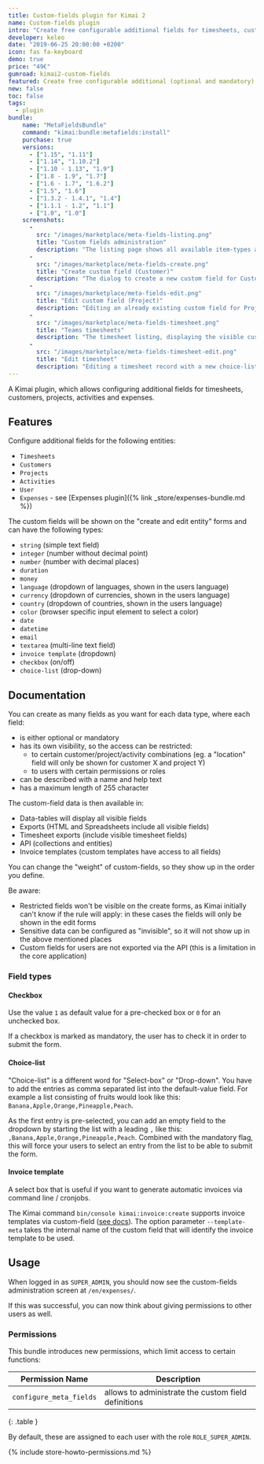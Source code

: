 ```yaml
---
title: Custom-fields plugin for Kimai 2
name: Custom-fields plugin
intro: "Create free configurable additional fields for timesheets, customers, projects, activities and users."
developer: keleo
date: "2019-06-25 20:00:00 +0200"
icon: fas fa-keyboard
demo: true 
price: "49€"
gumroad: kimai2-custom-fields
featured: Create free configurable additional (optional and mandatory) fields for timesheets, customers, projects and activities in various formats. 
new: false
toc: false
tags:
  - plugin
bundle:
    name: "MetaFieldsBundle"
    command: "kimai:bundle:metafields:install"
    purchase: true
    versions: 
      - ["1.15", "1.11"]
      - ["1.14", "1.10.2"]
      - ["1.10 - 1.13", "1.9"]
      - ["1.8 - 1.9", "1.7"]
      - ["1.6 - 1.7", "1.6.2"]
      - ["1.5", "1.6"]
      - ["1.3.2 - 1.4.1", "1.4"]
      - ["1.1.1 - 1.2", "1.1"]
      - ["1.0", "1.0"]
    screenshots:
      - 
        src: "/images/marketplace/meta-fields-listing.png"
        title: "Custom fields administration"
        description: "The listing page shows all available item-types and their configured custom fields"
      - 
        src: "/images/marketplace/meta-fields-create.png"
        title: "Create custom field (Customer)"
        description: "The dialog to create a new custom field for Customers"
      - 
        src: "/images/marketplace/meta-fields-edit.png"
        title: "Edit custom field (Project)"
        description: "Editing an already existing custom field for Projects (type boolean, see default value)"
      - 
        src: "/images/marketplace/meta-fields-timesheet.png"
        title: "Teams timesheets"
        description: "The timesheet listing, displaying the visible custom field Location"
      - 
        src: "/images/marketplace/meta-fields-timesheet-edit.png"
        title: "Edit timesheet"
        description: "Editing a timesheet record with a new choice-list custom field"
---
```


A Kimai plugin, which allows configuring additional fields for timesheets, customers, projects, activities and expenses.

## Features

Configure additional fields for the following entities:
 
- `Timesheets`
- `Customers`
- `Projects`
- `Activities`
- `User`
- `Expenses` - see [Expenses plugin]({% link _store/expenses-bundle.md %})

The custom fields will be shown on the "create and edit entity" forms and can have the following types:

- `string` (simple text field)
- `integer` (number without decimal point)
- `number` (number with decimal places)
- `duration`
- `money`
- `language` (dropdown of languages, shown in the users language)
- `currency` (dropdown of currencies, shown in the users language)
- `country` (dropdown of countries, shown in the users language)
- `color` (browser specific input element to select a color)
- `date`
- `datetime`
- `email`
- `textarea` (multi-line text field)
- `invoice template` (dropdown)
- `checkbox` (on/off)
- `choice-list` (drop-down)

## Documentation

You can create as many fields as you want for each data type, where each field:

- is either optional or mandatory
- has its own visibility, so the access can be restricted:
    - to certain customer/project/activity combinations (eg. a "location" field will only be shown for customer X and project Y)
    - to users with certain permissions or roles
- can be described with a name and help text
- has a maximum length of 255 character

The custom-field data is then available in:

- Data-tables will display all visible fields
- Exports (HTML and Spreadsheets include all visible fields)
- Timesheet exports (include visible timesheet fields)
- API (collections and entities)
- Invoice templates (custom templates have access to all fields)

You can change the "weight" of custom-fields, so they show up in the order you define. 

Be aware:

- Restricted fields won't be visible on the create forms, as Kimai initially can't know if the rule will apply: in these cases the fields will only be shown in the edit forms
- Sensitive data can be configured as "invisible", so it will not show up in the above mentioned places
- Custom fields for users are not exported via the API (this is a limitation in the core application) 

### Field types

#### Checkbox

Use the value `1` as default value for a pre-checked box or `0` for an unchecked box.

If a checkbox is marked as mandatory, the user has to check it in order to submit the form.

#### Choice-list 

"Choice-list" is a different word for "Select-box" or "Drop-down". 
You have to add the entries as comma separated list into the default-value field.
For example a list consisting of fruits would look like this: `Banana,Apple,Orange,Pineapple,Peach`.

As the first entry is pre-selected, you can add an empty field to the dropdown by starting the list 
with a leading `,` like this: `,Banana,Apple,Orange,Pineapple,Peach`. 
Combined with the mandatory flag, this will force your users to select an entry from the list to be able to submit the form.

#### Invoice template

A select box that is useful if you want to generate automatic invoices via command line / cronjobs.

The Kimai command `bin/console kimai:invoice:create` supports invoice templates via custom-field ([see docs](https://www.kimai.org/documentation/invoices.html#create-invoices-with-cronjobs)).
The option parameter `--template-meta` takes the internal name of the custom field that will identify the invoice template to be used.

## Usage

When logged in as `SUPER_ADMIN`, you should now see the custom-fields administration screen at `/en/expenses/`.

If this was successful, you can now think about giving permissions to other users as well.

### Permissions

This bundle introduces new permissions, which limit access to certain functions:

| Permission Name           | Description |
|---                        |--- |
| `configure_meta_fields`   | allows to administrate the custom field definitions |
{: .table }

By default, these are assigned to each user with the role `ROLE_SUPER_ADMIN`.

{% include store-howto-permissions.md %}
